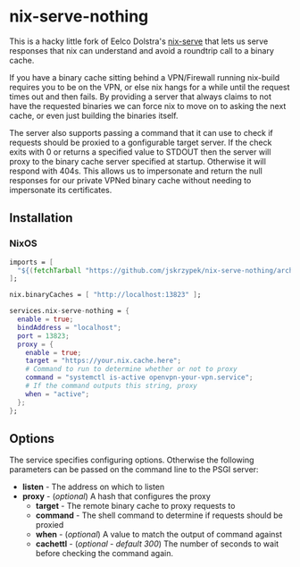 # nix-serve-nothing

This is a hacky little fork of Eelco Dolstra's [nix-serve](https://github.com/edolstra/nix-serve) that lets us serve
responses that nix can understand and avoid a roundtrip call to a binary cache.

If you have a binary cache sitting behind a VPN/Firewall running nix-build
requires you to be on the VPN, or else nix hangs for a while until the request
times out and then fails. By providing a server that always claims to not have
the requested binaries we can force nix to move on to asking the next cache, or
even just building the binaries itself.

The server also supports passing a command that it can use to check if requests
should be proxied to a gonfigurable target server. If the check exits with 0 or
returns a specified value to STDOUT then the server will proxy to the binary
cache server specified at startup. Otherwise it will respond with 404s. This
allows us to impersonate and return the null responses for our private VPNed
binary cache without needing to impersonate its certificates.

## Installation

### NixOS

``` nix
imports = [
  "${(fetchTarball "https://github.com/jskrzypek/nix-serve-nothing/archive/0cfe7f8a4b3aed152be590885deefadb1324c732.tar.gz")}/service.nix"
];

nix.binaryCaches = [ "http://localhost:13823" ];

services.nix-serve-nothing = {
  enable = true;
  bindAddress = "localhost";
  port = 13823;
  proxy = {
    enable = true;
    target = "https://your.nix.cache.here";
    # Command to run to determine whether or not to proxy
    command = "systemctl is-active openvpn-your-vpn.service";
    # If the command outputs this string, proxy
    when = "active";
  };
};
```

## Options

The service specifies configuring options. Otherwise the following parameters
can be passed on the command line to the PSGI server:

 * **listen** - The address on which to listen
 * **proxy** - (*optional*) A hash that configures the proxy
   * **target** - The remote binary cache to proxy requests to
   * **command** - The shell command to determine if requests should be proxied
   * **when** - (*optional*) A value to match the output of command against
   * **cachettl** - (*optional - default 300*) The number of seconds to wait before checking the command again.
